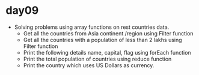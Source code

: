 # day09

- Solving problems using array functions on rest countries data.
  - Get all the countries from Asia continent /region using Filter function
  - Get all the countries with a population of less than 2 lakhs using Filter function
  - Print the following details name, capital, flag using forEach function
  - Print the total population of countries using reduce function
  - Print the country which uses US Dollars as currency.
